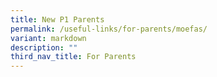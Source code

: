 ```yaml
---
title: New P1 Parents
permalink: /useful-links/for-parents/moefas/
variant: markdown
description: ""
third_nav_title: For Parents
---
```

